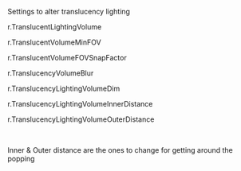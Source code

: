 Settings to alter translucency lighting

r.TranslucentLightingVolume

r.TranslucentVolumeMinFOV

r.TranslucentVolumeFOVSnapFactor

r.TranslucencyVolumeBlur

r.TranslucencyLightingVolumeDim

r.TranslucencyLightingVolumeInnerDistance

r.TranslucencyLightingVolumeOuterDistance

 

Inner & Outer distance are the ones to change for getting around the popping
